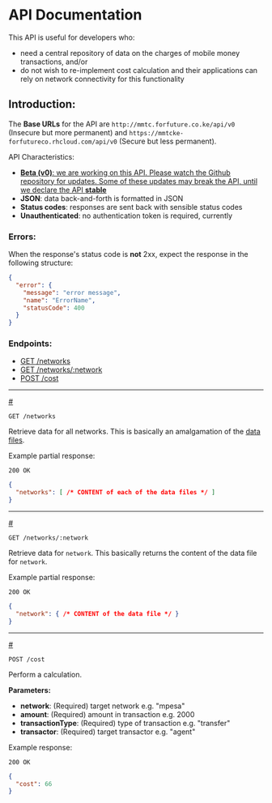 # API Documentation

This API is useful for developers who:

  * need a central repository of data on the charges of mobile
    money transactions, and/or
  * do not wish to re-implement cost calculation and their applications
    can rely on network connectivity for this functionality


## Introduction:

The **Base URLs** for the API are `http://mmtc.forfuture.co.ke/api/v0`
(Insecure but more permanent)
and `https://mmtcke-forfutureco.rhcloud.com/api/v0`
(Secure but less permanent).

API Characteristics:

  * <u>**Beta (v0)**: we are working on this API. Please watch the
    [Github repository][repo] for updates. Some of these updates may break
    the API, until we declare the API **stable**</u>
  * **JSON**: data back-and-forth is formatted in JSON
  * **Status codes**: responses are sent back with sensible status codes
  * **Unauthenticated**: no authentication token is required, currently

### Errors:

When the response's status code is **not** 2xx, expect the response
in the following structure:

```json
{
  "error": {
    "message": "error message",
    "name": "ErrorName",
    "statusCode": 400
  }
}
```


### Endpoints:

* [GET /networks](#get-networks)
* [GET /networks/:network](#get-networks-network)
* [POST /cost](#post-cost)


---
<a href="#get-networks" name="get-networks"># <i class="fa fa-file-text"></i></a>

```http
GET /networks
```

Retrieve data for all networks. This is basically an amalgamation of the
[data files][data-files].

Example partial response:

```http
200 OK
```

```json
{
  "networks": [ /* CONTENT of each of the data files */ ]
}
```


---
<a href="#get-networks-network" name="get-networks-network"># <i class="fa fa-file-text"></i></a>

```http
GET /networks/:network
```

Retrieve data for `network`. This basically returns the content of
the data file for `network`.

Example partial response:

```http
200 OK
```

```json
{
  "network": { /* CONTENT of the data file */ }
}
```


---
<a href="#post-cost" name="post-cost"># <i class="fa fa-file-text"></i></a>

```http
POST /cost
```

Perform a calculation.

**Parameters:**

* **network**: (Required) target network e.g. "mpesa"
* **amount**: (Required) amount in transaction e.g. 2000
* **transactionType**: (Required) type of transaction e.g. "transfer"
* **transactor**: (Required) target transactor e.g. "agent"

Example response:

```http
200 OK
```

```json
{
  "cost": 66
}
```


[data-files]:https://github.com/forfuturellc/mmtc-ke/tree/master/data
[repo]:https://github.com/forfuturellc/mmtc-ke
